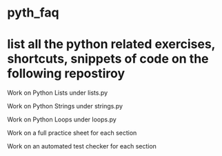 # pyth_faq


# list all the python related exercises, shortcuts, snippets of code on the following repostiroy

Work on Python Lists under lists.py

Work on Python Strings under strings.py

Work on Python Loops under loops.py


Work on a full practice sheet for each section

Work on an automated test checker for each section

